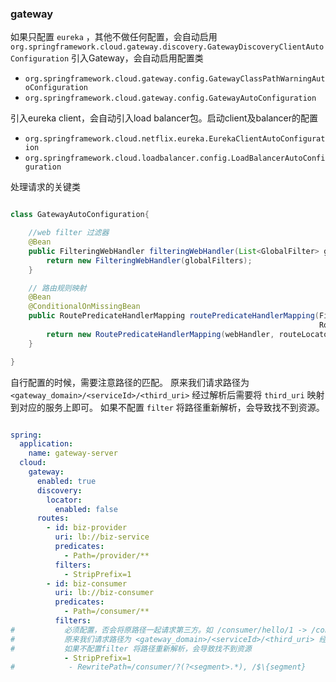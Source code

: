 ###  gateway

如果只配置 `eureka` ，其他不做任何配置，会自动启用 `org.springframework.cloud.gateway.discovery.GatewayDiscoveryClientAutoConfiguration`
引入Gateway，会自动启用配置类

- `org.springframework.cloud.gateway.config.GatewayClassPathWarningAutoConfiguration`
- `org.springframework.cloud.gateway.config.GatewayAutoConfiguration`

引入eureka client，会自动引入load balancer包。启动client及balancer的配置

- `org.springframework.cloud.netflix.eureka.EurekaClientAutoConfiguration`
- `org.springframework.cloud.loadbalancer.config.LoadBalancerAutoConfiguration`

处理请求的关键类
```java

class GatewayAutoConfiguration{

    //web filter 过滤器
    @Bean
    public FilteringWebHandler filteringWebHandler(List<GlobalFilter> globalFilters) {
        return new FilteringWebHandler(globalFilters);
    }

    // 路由规则映射
    @Bean
    @ConditionalOnMissingBean
    public RoutePredicateHandlerMapping routePredicateHandlerMapping(FilteringWebHandler webHandler,
                                                                     RouteLocator routeLocator, GlobalCorsProperties globalCorsProperties, Environment environment) {
        return new RoutePredicateHandlerMapping(webHandler, routeLocator, globalCorsProperties, environment);
    }

}
```

自行配置的时候，需要注意路径的匹配。
原来我们请求路径为 `<gateway_domain>/<serviceId>/<third_uri>` 经过解析后需要将 `third_uri` 映射到对应的服务上即可。
如果不配置 `filter` 将路径重新解析，会导致找不到资源。

```yaml

spring:
  application:
    name: gateway-server
  cloud:
    gateway:
      enabled: true
      discovery:
        locator:
          enabled: false
      routes:
        - id: biz-provider
          uri: lb://biz-service
          predicates:
            - Path=/provider/**
          filters:
            - StripPrefix=1
        - id: biz-consumer
          uri: lb://biz-consumer
          predicates:
            - Path=/consumer/**
          filters:
#           必须配置，否会将原路径一起请求第三方。如 /consumer/hello/1 -> /consumer/hello/1
#           原来我们请求路径为 <gateway_domain>/<serviceId>/<third_uri> 经过解析后需要将 third_uri 映射到对应的服务上即可。
#           如果不配置filter 将路径重新解析，会导致找不到资源
            - StripPrefix=1
#            - RewritePath=/consumer/?(?<segment>.*), /$\{segment}

```